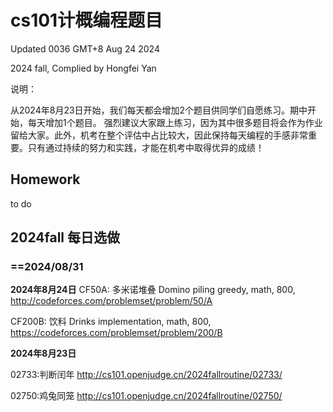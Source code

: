 # cs101计概编程题目

Updated 0036 GMT+8 Aug 24 2024



2024 fall, Complied by Hongfei Yan

说明：

从2024年8月23日开始，我们每天都会增加2个题目供同学们自愿练习。期中开始，每天增加1个题目。
强烈建议大家跟上练习，因为其中很多题目将会作为作业留给大家。此外，机考在整个评估中占比较大，因此保持每天编程的手感非常重要。只有通过持续的努力和实践，才能在机考中取得优异的成绩！



## Homework

to do



## 2024fall 每日选做

### ==2024/08/31

**2024年8月24日**
CF50A: 多米诺堆叠 Domino piling
greedy, math, 800, http://codeforces.com/problemset/problem/50/A

CF200B: 饮料 Drinks
implementation, math, 800, https://codeforces.com/problemset/problem/200/B



**2024年8月23日**

02733:判断闰年
http://cs101.openjudge.cn/2024fallroutine/02733/

02750:鸡兔同笼
http://cs101.openjudge.cn/2024fallroutine/02750/